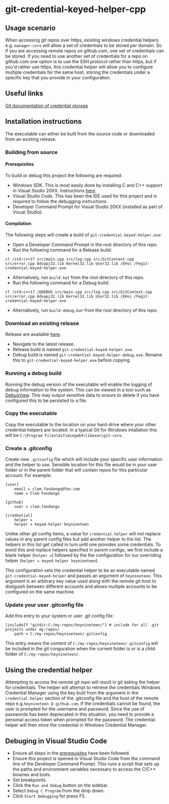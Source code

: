 # git-credential-keyed-helper-cpp

## Usage scenario
When accessing git repos over https, existing windows credential helpers e.g. `manager-core` will allow a set of credentials to be stored per domain. So if you are accessing remote repos on github.com, one set of credentials can be stored. If you need to use another set of credentials for a repo on github.com one option is to use the SSH protocol rather than https, but if you'd rather use https, this credential helper will allow you to configure multiple credentials for the same host, storing the credentials under a specific key that you provide in your configuration.

## Useful links
[Git documentation of credential storage](https://git-scm.com/book/en/v2/Git-Tools-Credential-Storage)

## Installation instructions
The executable can either be built from the source code or downloaded from an existing release.

### Building from source
#### Prerequisites
 To build or debug this project the following are required:
- Windows SDK. This is most easily done by installing C and C++ support in Visual Studio 20XX. Instructions [here](https://learn.microsoft.com/en-us/cpp/build/vscpp-step-0-installation?view=msvc-170).
- Visual Studio Code. This has been the IDE used for this project and is required to follow the debugging instructions.
- Developer Command Prompt for Visual Studio 20XX (installed as part of Visual Studio).

#### Compilation
The following steps will create a build of `git-credential-keyed-helper.exe`:
- Open a Developer Command Prompt in the root directory of this repo.
- Run the following command for a Release build:
```
cl /std:c++17 src/main.cpp src/log.cpp src/GitContext.cpp src/error.cpp Advapi32.lib Kernel32.lib User32.lib /EHsc /Fegit-credential-keyed-helper.exe
```
- Alternatively, run `build.bat` from the root directory of this repo.
- Run the following command for a Debug build:
```
cl /std:c++17 /DDEBUG src/main.cpp src/log.cpp src/GitContext.cpp src/error.cpp Advapi32.lib Kernel32.lib User32.lib /EHsc /Fegit-credential-keyed-helper.exe
```
- Alternatively, run `build-debug.bat` from the root directory of this repo.

### Download an existing release
Release are available [here](/releases).
- Navigate to the latest release.
- Release build is named `git-credential-keyed-helper.exe`.
- Debug build is named `git-credential-keyed-helper-debug.exe`. Rename this to `git-credential-keyed-helper.exe` before copying.

### Running a debug build
Running the debug version of the executable will enable the logging of debug information to the system. This can be viewed in a tool such as [DebugView](https://learn.microsoft.com/en-us/sysinternals/downloads/debugview). This may output sensitive data to ensure to delete if you have configured this to be persisted to a file.

### Copy the executable
Copy the executable to the location on your hard-drive where your other credential helpers are located. In a typical Git for Windows intallation this will be `C:\Program Files\Git\mingw64\libexec\git-core`.

### Create a .gitconfig
Create new `.gitconfig` file which will include your specific user information and the helper to use. Sensible location for this file would be in your user folder or in the parent folder that will contain repos for this particular account. For example:
```
[user]
    email = clem.fandango@foo.com
    name = Clem Fandango

[github]
    user = clem.fandango

[credential]
    helper = 
    helper = keyed-helper heynineteen
```
Unlike other git config items, a value for `credential.helper` will not replace values in any parent config files but add another helper to the list. The helpers in this list get called in turn until one provides some credentials. To avoid this and replace helpers specified in parent configs, we first include a blank helper (` helper = `) followed by the the configuration for our overriding helper (`helper = keyed-helper heynineteen`).

This configuration sets the credential helper to be an executable named `git-credential-keyed-helper` and passes an argument of `heynineteen`. This argument is an arbitrary key value used along with the remote git host to distiguish between different accounts and allows multiple accounts to be configured on the same machine.

### Update your user .gitconfig file
Add this entry to your system or user .git config file:
```
[includeIf "gitdir:C:/my-repos/heynineteen/"] # include for all .git projects under my-repos/ 
    path = C:/my-repos/heynineteen/.gitconfig
```
This entry means the content of `C:/my-repos/heynineteen/.gitconfig` will be included in the git conguration when the current folder is or is a child folder of `C:/my-repos/heynineteen/`.

## Using the credential helper
Attempting to access the remote git repo will result in git asking the helper for credentials. The helper will attempt to retrieve the credentials Windows Credential Manager using the key built from the argument in the `credential.helper` section of the .gitconfig file and the host of the remote repo e.g.`heynineteen @ github.com`. If the credentials cannot be found, the user is prompted for the username and password. Since the use of passwords has been deprecated in this situation, you need to provide a personal access token when prompted for the password. The credential helper will then store the credential in Windows Credential Manager.

## Debuging in Visual Studio Code
- Ensure all steps in the [prerequisites](#prerequisites) have been followed.
- Ensure this project is opened in Visual Studio Code from the command line of the Developer Command Prompt. This runs a script that sets up the paths and environment variables necessary to access the C/C++ binaries and tools.
- Set breakpoints.
- Click the `Run and Debug` button on the sidebar.
- Select `Debug C Program` from the drop down.
- Click `Start Debugging` for press F5.
